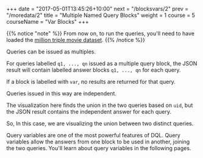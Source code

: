 +++
date = "2017-05-01T13:45:26+10:00"
next = "/blocksvars/2"
prev = "/moredata/2"
title = "Multiple Named Query Blocks"
weight = 1
course = 5
courseName = "Var Blocks"
+++

{{% notice "note" %}} From now on, to run the queries, you'll need to have
loaded the [million triple movie dataset](../../moredata/1/). {{% /notice %}}

Queries can be issued as multiples.

For queries labelled `q1, ..., qn` issued as a multiple query block, the JSON
result will contain labelled answer blocks `q1, ..., qn` for each query.

If a block is labelled with `var`, no results are returned for that query.

Queries issued in this way are independent.

The visualization here finds the union in the two queries based on `uid`, but
the JSON result contains the independent answer for each query.

So, In this case, we are visualizing the union between two distinct queries.

Query variables are one of the most powerful features of DQL. Query variables
allow the answers from one block to be used in another, joining the two queries.
You'll learn about query variables in the following pages.
